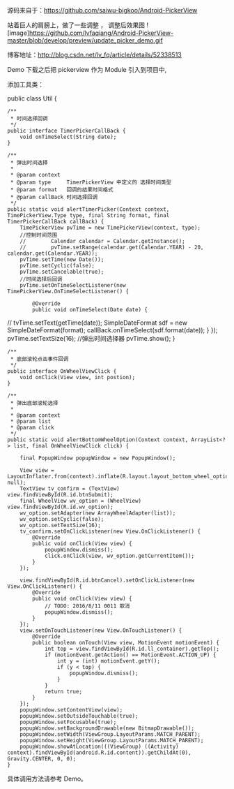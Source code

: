 源码来自于：https://github.com/saiwu-bigkoo/Android-PickerView

站着巨人的肩膀上，做了一些调整 ， 调整后效果图
![image]https://github.com/lvfaqiang/Android-PickerView-master/blob/develop/preview/update_picker_demo.gif

博客地址：http://blog.csdn.net/lv_fq/article/details/52338513

Demo 下载之后把 pickerview 作为 Module 引入到项目中,

添加工具类：

public class Util {

    /**
     * 时间选择回调
     */
    public interface TimerPickerCallBack {
        void onTimeSelect(String date);
    }

    /**
     * 弹出时间选择
     *
     * @param context
     * @param type     TimerPickerView 中定义的 选择时间类型
     * @param format   回调的结果时间格式
     * @param callBack 时间选择回调
     */
    public static void alertTimerPicker(Context context, TimePickerView.Type type, final String format, final TimerPickerCallBack callBack) {
        TimePickerView pvTime = new TimePickerView(context, type);
        //控制时间范围
        //        Calendar calendar = Calendar.getInstance();
        //        pvTime.setRange(calendar.get(Calendar.YEAR) - 20, calendar.get(Calendar.YEAR));
        pvTime.setTime(new Date());
        pvTime.setCyclic(false);
        pvTime.setCancelable(true);
        //时间选择后回调
        pvTime.setOnTimeSelectListener(new TimePickerView.OnTimeSelectListener() {

            @Override
            public void onTimeSelect(Date date) {
//                        tvTime.setText(getTime(date));
                SimpleDateFormat sdf = new SimpleDateFormat(format);
                callBack.onTimeSelect(sdf.format(date));
            }
        });
        pvTime.setTextSize(16);
        //弹出时间选择器
        pvTime.show();
    }


    /**
     * 底部滚轮点击事件回调
     */
    public interface OnWheelViewClick {
        void onClick(View view, int postion);
    }

    /**
     * 弹出底部滚轮选择
     *
     * @param context
     * @param list
     * @param click
     */
    public static void alertBottomWheelOption(Context context, ArrayList<?> list, final OnWheelViewClick click) {

        final PopupWindow popupWindow = new PopupWindow();

        View view = LayoutInflater.from(context).inflate(R.layout.layout_bottom_wheel_option, null);
        TextView tv_confirm = (TextView) view.findViewById(R.id.btnSubmit);
        final WheelView wv_option = (WheelView) view.findViewById(R.id.wv_option);
        wv_option.setAdapter(new ArrayWheelAdapter(list));
        wv_option.setCyclic(false);
        wv_option.setTextSize(16);
        tv_confirm.setOnClickListener(new View.OnClickListener() {
            @Override
            public void onClick(View view) {
                popupWindow.dismiss();
                click.onClick(view, wv_option.getCurrentItem());
            }
        });

        view.findViewById(R.id.btnCancel).setOnClickListener(new View.OnClickListener() {
            @Override
            public void onClick(View view) {
                // TODO: 2016/8/11 0011 取消
                popupWindow.dismiss();
            }
        });
        view.setOnTouchListener(new View.OnTouchListener() {
            @Override
            public boolean onTouch(View view, MotionEvent motionEvent) {
                int top = view.findViewById(R.id.ll_container).getTop();
                if (motionEvent.getAction() == MotionEvent.ACTION_UP) {
                    int y = (int) motionEvent.getY();
                    if (y < top) {
                        popupWindow.dismiss();
                    }
                }
                return true;
            }
        });
        popupWindow.setContentView(view);
        popupWindow.setOutsideTouchable(true);
        popupWindow.setFocusable(true);
        popupWindow.setBackgroundDrawable(new BitmapDrawable());
        popupWindow.setWidth(ViewGroup.LayoutParams.MATCH_PARENT);
        popupWindow.setHeight(ViewGroup.LayoutParams.MATCH_PARENT);
        popupWindow.showAtLocation(((ViewGroup) ((Activity) context).findViewById(android.R.id.content)).getChildAt(0), Gravity.CENTER, 0, 0);
    }

具体调用方法请参考 Demo。
